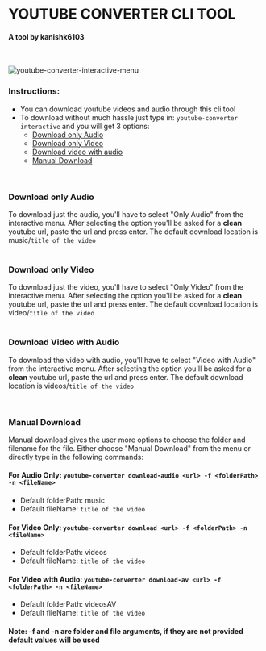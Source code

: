 # YOUTUBE CONVERTER CLI TOOL
#### A tool by kanishk6103

<br>

![youtube-converter-interactive-menu](https://github.com/kanishk6103/youtube-converter-cli/assets/72643990/f9f79a4a-b62a-4a6a-b25d-e49a6661a7aa)


### Instructions:
  - You can download youtube videos and audio through this cli tool
  - To download without much hassle just type in: ``` youtube-converter interactive ``` and you will get 3 options:
     - [Download only Audio](README.md#download-only-audio)
     - [Download only Video](README.md#download-only-video)
     - [Download video with audio](README.md#download-video-with-audio)
     - [Manual Download](README.md#manual-download)
  <br>
  
  ### Download only Audio
  To download just the audio, you'll have to select "Only Audio" from the interactive menu.
  After selecting the option you'll be asked for a **clean** youtube url, paste the url and press enter.
  The default download location is music/```title of the video``` 
<br>
<br>

  ### Download only Video
  To download just the video, you'll have to select "Only Video" from the interactive menu.
  After selecting the option you'll be asked for a **clean** youtube url, paste the url and press enter.
  The default download location is video/```title of the video``` 
<br>
<br>

  ### Download Video with Audio
  To download the video with audio, you'll have to select "Video with Audio" from the interactive menu.
  After selecting the option you'll be asked for a **clean** youtube url, paste the url and press enter.
  The default download location is videos/```title of the video``` 

<br>

  ### Manual Download
  Manual download gives the user more options to choose the folder and filename for the file. Either choose "Manual Download" from the menu or directly
  type in the following commands: <br>
  #### For Audio Only: ```youtube-converter download-audio <url> -f <folderPath> -n <fileName>``` <br>
  - Default folderPath: music
  - Default fileName: ```title of the video```
  #### For Video Only: ```youtube-converter download <url> -f <folderPath> -n <fileName>``` <br>
  - Default folderPath: videos
  - Default fileName: ```title of the video```
  #### For Video with Audio: ```youtube-converter download-av <url> -f <folderPath> -n <fileName>``` <br>
  - Default folderPath: videosAV
  - Default fileName: ```title of the video```
    <br>
  #### Note: -f and -n are folder and file arguments, if they are not provided default values will be used
